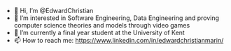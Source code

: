 - 👋 Hi, I’m @EdwardChristian
- 👀 I’m interested in Software Engineering, Data Engineering and proving computer science theories and models through video games
- 🌱 I’m currently a final year student at the University of Kent
- 📫 How to reach me: https://www.linkedin.com/in/edwardchristianmarin/

<!---
EdwardChristian/EdwardChristian is a ✨ special ✨ repository because its `README.md` (this file) appears on your GitHub profile.
You can click the Preview link to take a look at your changes.
--->
